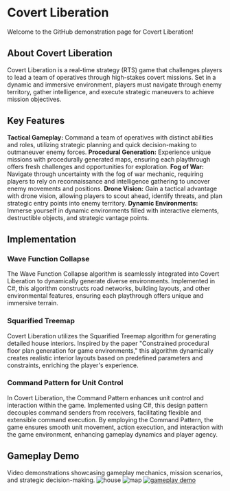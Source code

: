 # Covert Liberation
Welcome to the GitHub demonstration page for Covert Liberation!

## About Covert Liberation
Covert Liberation is a real-time strategy (RTS) game that challenges players to lead a team of operatives through high-stakes covert missions. Set in a dynamic and immersive environment, players must navigate through enemy territory, gather intelligence, and execute strategic maneuvers to achieve mission objectives.

## Key Features
**Tactical Gameplay:** Command a team of operatives with distinct abilities and roles, utilizing strategic planning and quick decision-making to outmaneuver enemy forces.
**Procedural Generation:** Experience unique missions with procedurally generated maps, ensuring each playthrough offers fresh challenges and opportunities for exploration.
**Fog of War:** Navigate through uncertainty with the fog of war mechanic, requiring players to rely on reconnaissance and intelligence gathering to uncover enemy movements and positions.
**Drone Vision:** Gain a tactical advantage with drone vision, allowing players to scout ahead, identify threats, and plan strategic entry points into enemy territory.
**Dynamic Environments:** Immerse yourself in dynamic environments filled with interactive elements, destructible objects, and strategic vantage points.

## Implementation

### Wave Function Collapse 
The Wave Function Collapse algorithm is seamlessly integrated into Covert Liberation to dynamically generate diverse environments. Implemented in C#, this algorithm constructs road networks, building layouts, and other environmental features, ensuring each playthrough offers unique and immersive terrain.

### Squarified Treemap
Covert Liberation utilizes the Squarified Treemap algorithm for generating detailed house interiors. Inspired by the paper "Constrained procedural floor plan generation for game environments," this algorithm dynamically creates realistic interior layouts based on predefined parameters and constraints, enriching the player's experience.

### Command Pattern for Unit Control
In Covert Liberation, the Command Pattern enhances unit control and interaction within the game. Implemented using C#, this design pattern decouples command senders from receivers, facilitating flexible and extensible command execution. By employing the Command Pattern, the game ensures smooth unit movement, action execution, and interaction with the game environment, enhancing gameplay dynamics and player agency.

## Gameplay Demo
Video demonstrations showcasing gameplay mechanics, mission scenarios, and strategic decision-making.
![house](https://github.com/Mr-Bronzodia/Swat/assets/81040884/856b5801-f813-4dce-866c-2eb5fbc323ab)
![map](https://github.com/Mr-Bronzodia/Swat/assets/81040884/799105b1-63f5-4df1-86e5-503a854d25ab)
[![gameplay demo](https://img.youtube.com/vi/8iJdV0dyp34/0.jpg)](https://www.youtube.com/watch?v=8iJdV0dyp34)


